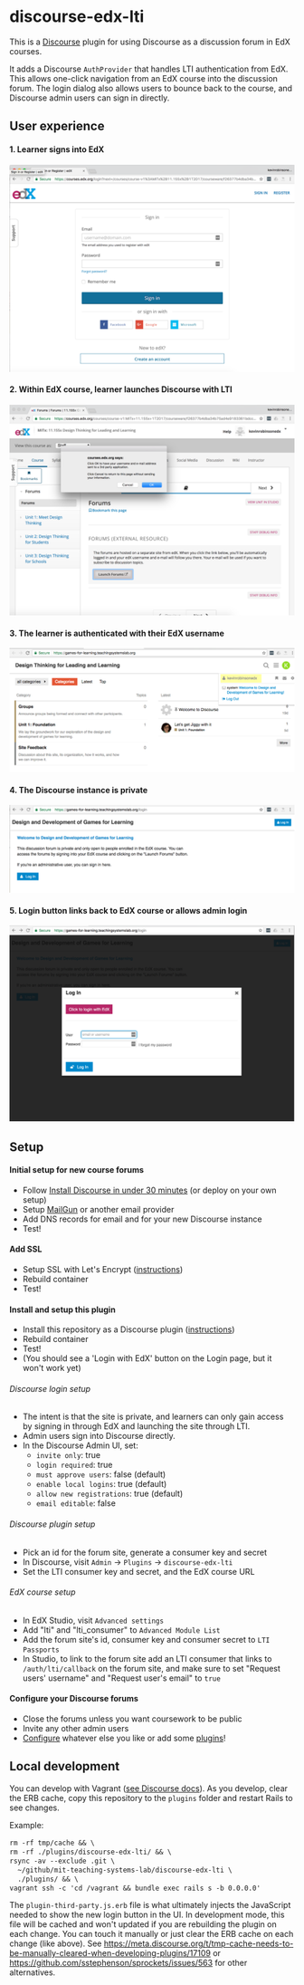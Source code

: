 # discourse-edx-lti
This is a [Discourse](http://www.discourse.org/) plugin for using Discourse as a discussion forum in EdX courses.

It adds a Discourse `AuthProvider` that handles LTI authentication from EdX.  This allows one-click navigation from an EdX course into the discussion forum.  The login dialog also allows users to bounce back to the course, and Discourse admin users can sign in directly.

## User experience
#### 1. Learner signs into EdX
![login](docs/edx-signin.png)

#### 2. Within EdX course, learner launches Discourse with LTI
![login](docs/edx-lti-launch.png)

#### 3. The learner is authenticated with their EdX username
![login](docs/signedin-forum.png)

#### 4. The Discourse instance is private
![login](docs/home.png)

#### 5. Login button links back to EdX course or allows admin login
![login](docs/login-dialog.png)


## Setup
#### Initial setup for new course forums
- Follow [Install Discourse in under 30 minutes](https://blog.discourse.org/2014/04/install-discourse-in-under-30-minutes/) (or deploy on your own setup)
- Setup [MailGun](https://www.mailgun.com/) or another email provider
- Add DNS records for email and for your new Discourse instance
- Test!

#### Add SSL
- Setup SSL with Let's Encrypt ([instructions](https://meta.discourse.org/t/setting-up-lets-encrypt/40709))
- Rebuild container
- Test!

#### Install and setup this plugin
- Install this repository as a Discourse plugin ([instructions](https://meta.discourse.org/t/install-a-plugin/19157))
- Rebuild container
- Test!
- (You should see a 'Login with EdX' button on the Login page, but it won't work yet)

###### Discourse login setup
- The intent is that the site is private, and learners can only gain access by signing in through EdX and launching the site through LTI.
- Admin users sign into Discourse directly.
- In the Discourse Admin UI, set:
  - `invite only`: true
  - `login required`: true
  - `must approve users`: false (default)
  - `enable local logins`: true (default)
  - `allow new registrations`: true (default)
  - `email editable`: false

###### Discourse plugin setup
- Pick an id for the forum site, generate a consumer key and secret
- In Discourse, visit `Admin` -> `Plugins` -> `discourse-edx-lti`
- Set the LTI consumer key and secret, and the EdX course URL

###### EdX course setup
- In EdX Studio, visit `Advanced settings`
- Add "lti" and "lti_consumer" to `Advanced Module List`
- Add the forum site's id, consumer key and consumer secret to `LTI Passports`
- In Studio, to link to the forum site add an LTI consumer that links to `/auth/lti/callback` on the forum site, and make sure to set "Request users' username" and "Request user's email" to `true`

#### Configure your Discourse forums
- Close the forums unless you want coursework to be public
- Invite any other admin users
- [Configure](https://github.com/discourse/discourse/blob/master/docs/ADMIN-QUICK-START-GUIDE.md) whatever else you like or add some [plugins](https://meta.discourse.org/c/plugin)!


## Local development
You can develop with Vagrant ([see Discourse docs](https://github.com/discourse/discourse/blob/master/docs/VAGRANT.md)).  As you develop, clear the ERB cache, copy this repository to the `plugins` folder and restart Rails to see changes.

Example:
```
rm -rf tmp/cache && \
rm -rf ./plugins/discourse-edx-lti/ && \
rsync -av --exclude .git \
  ~/github/mit-teaching-systems-lab/discourse-edx-lti \
  ./plugins/ && \
vagrant ssh -c 'cd /vagrant && bundle exec rails s -b 0.0.0.0'
```

The `plugin-third-party.js.erb` file is what ultimately injects the JavaScript needed to show the new login button in the UI.  In development mode, this file will be cached and won't updated if you are rebuilding the plugin on each change.  You can touch it manually or just clear the ERB cache on each change (like above).  See https://meta.discourse.org/t/tmp-cache-needs-to-be-manually-cleared-when-developing-plugins/17109 or https://github.com/sstephenson/sprockets/issues/563 for other alternatives.